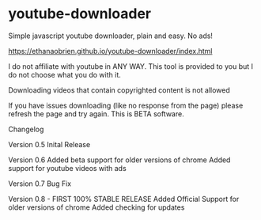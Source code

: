 # youtube-downloader
Simple javascript youtube downloader, plain and easy. No ads!

https://ethanaobrien.github.io/youtube-downloader/index.html


<p>I do not affiliate with youtube in ANY WAY. This tool is provided to you but I do not choose what you do with it.</p>
<p>Downloading videos that contain copyrighted content is not allowed</p>

If you have issues downloading (like no response from the page) please refresh the page and try again. This is BETA software.

Changelog

Version 0.5
	Inital Release

Version 0.6
	Added beta support for older versions of chrome
	Added support for youtube videos with ads

Version 0.7
	Bug Fix

Version 0.8 - FIRST 100% STABLE RELEASE
	Added Official Support for older versions of chrome
	Added checking for updates